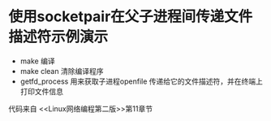# 使用socketpair在父子进程间传递文件描述符示例演示
- make 编译
- make clean 清除编译程序
- getfd_process 用来获取子进程openfile 传递给它的文件描述符，并在终端上打印文件信息

代码来自 <<Linux网络编程第二版>>第11章节
